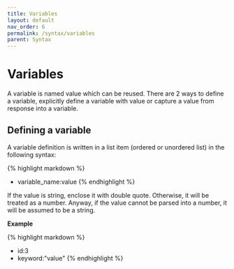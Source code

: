 ```yaml
---
title: Variables
layout: default
nav_order: 6
permalink: /syntax/variables
parent: Syntax
---
```


# Variables

A variable is named value which can be reused. There are 2 ways to define a variable, explicitly define a variable with value or capture a value from response into a variable.

## Defining a variable

A variable definition is written in a list item (ordered or unordered list) in the following syntax:

{% highlight markdown %}
* variable_name:value
{% endhighlight %}

If the value is string, enclose it with double quote. Otherwise, it will be treated as a number. Anyway, if the value cannot be parsed into a number, it will be assumed to be a string.

**Example**

{% highlight markdown %}
* id:3
* keyword:"value"
{% endhighlight %}
